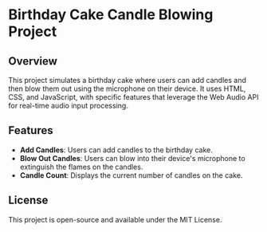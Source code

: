 # Birthday Cake Candle Blowing Project

## Overview
This project simulates a birthday cake where users can add candles and then blow them out using the microphone on their device. It uses HTML, CSS, and JavaScript, with specific features that leverage the Web Audio API for real-time audio input processing.

## Features
- **Add Candles**: Users can add candles to the birthday cake.
- **Blow Out Candles**: Users can blow into their device's microphone to extinguish the flames on the candles.
- **Candle Count**: Displays the current number of candles on the cake.

## License
This project is open-source and available under the MIT License.
